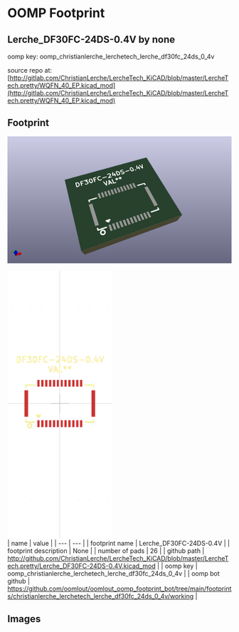 # OOMP Footprint  
## Lerche_DF30FC-24DS-0.4V  by none  
  
oomp key: oomp_christianlerche_lerchetech_lerche_df30fc_24ds_0_4v  
  
source repo at: [http://gitlab.com/ChristianLerche/LercheTech_KiCAD/blob/master/LercheTech.pretty/WQFN_40_EP.kicad_mod](http://gitlab.com/ChristianLerche/LercheTech_KiCAD/blob/master/LercheTech.pretty/WQFN_40_EP.kicad_mod)  
## Footprint  
  
[![working_kicad_pcb_3d.png](working_kicad_pcb_3d_600.png)](working_kicad_pcb_3d.png)  
  
[![working.png](working_600.png)](working.png)  
| name | value | 
| --- | --- | 
| footprint name | Lerche_DF30FC-24DS-0.4V | 
| footprint description | None | 
| number of pads | 26 | 
| github path | http://github.com/ChristianLerche/LercheTech_KiCAD/blob/master/LercheTech.pretty/Lerche_DF30FC-24DS-0.4V.kicad_mod | 
| oomp key | oomp_christianlerche_lerchetech_lerche_df30fc_24ds_0_4v | 
| oomp bot github | https://github.com/oomlout/oomlout_oomp_footprint_bot/tree/main/footprints/christianlerche_lerchetech_lerche_df30fc_24ds_0_4v/working | 
## Images  

